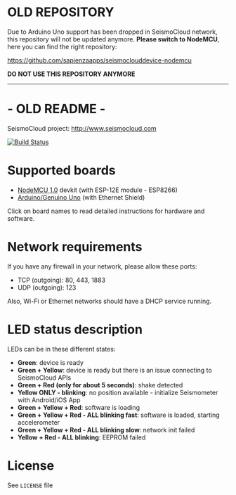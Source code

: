 # OLD REPOSITORY

Due to Arduino Uno support has been dropped in SeismoCloud network, this repository will not be updated anymore. **Please switch to NodeMCU**, here you can find the right repository:

https://github.com/sapienzaapps/seismoclouddevice-nodemcu

**DO NOT USE THIS REPOSITORY ANYMORE**

--------------------------

# - OLD README -

SeismoCloud project: http://www.seismocloud.com

[![Build Status](https://travis-ci.org/sapienzaapps/seismoclouddevice-arduino.svg?branch=master)](https://travis-ci.org/sapienzaapps/seismoclouddevice-arduino)

# Supported boards

* [NodeMCU 1.0](NodeMCU.md) devkit (with ESP-12E module - ESP8266)
* [Arduino/Genuino Uno](Arduino.md) (with Ethernet Shield)

Click on board names to read detailed instructions for hardware and software.

# Network requirements

If you have any firewall in your network, please allow these ports:

* TCP (outgoing): 80, 443, 1883
* UDP (outgoing): 123

Also, Wi-Fi or Ethernet networks should have a DHCP service running.

# LED status description

LEDs can be in these different states:

* **Green**: device is ready
* **Green + Yellow**: device is ready but there is an issue connecting to SeismoCloud APIs
* **Green + Red (only for about 5 seconds)**: shake detected
* **Yellow ONLY - blinking**: no position available - initialize Seismometer with Android/iOS App
* **Green + Yellow + Red**: software is loading
* **Green + Yellow + Red - ALL blinking fast**: software is loaded, starting accelerometer
* **Green + Yellow + Red - ALL blinking slow**: network init failed
* **Yellow + Red - ALL blinking**: EEPROM failed

# License

See `LICENSE` file
